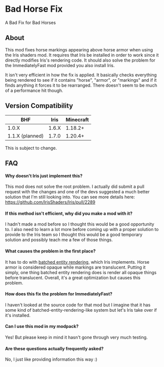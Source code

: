 # Bad Horse Fix
A Bad Fix for Bad Horses
## About
This mod fixes horse markings appearing above horse armor when using the Iris shaders mod. It requires that Iris be installed in order to work since it directly modifies Iris's rendering code. It should also solve the problem for the ImmediatelyFast mod provided you also install Iris.

It isn't very efficient in how the fix is applied. It basically checks everything being rendered to see if it contains "horse", "armor", or "markings" and if it finds anything it forces it to be rearranged. There doesn't seem to be much of a performance hit though.
## Version Compatibility
| BHF   | Iris  | Minecraft |
| ----- | ----- | --------- |
| 1.0.X | 1.6.X | 1.18.2+   |
| 1.1.X (planned) | 1.7.0 | 1.20.4+   | 

This is subject to change.

## FAQ

#### Why doesn't Iris just implement this?
This mod does not solve the root problem. I actually did submit a pull request with the changes and one of the devs suggested a much better solution that I'm still looking into. You can see more details here: https://github.com/IrisShaders/Iris/pull/2289

#### If this method isn't efficient, why did you make a mod with it?
I hadn't made a mod before so I thought this would be a good opportunity to. I also need to learn a lot more before coming up with a proper solution to provide to the Iris team so I thought this would be a good temporary solution and possibly teach me a few of those things.

#### What causes the problem in the first place?
It has to do with [batched entity rendering](https://github.com/coderbot16/batched-entity-rendering), which Iris implements. Horse armor is considered opaque while markings are translucent. Putting it simply, one thing batched entity rendering does is render all opaque things before translucent. Overall, it's a great optimization but causes this problem.

#### How does this fix the problem for ImmediatelyFast?
I haven't looked at the source code for that mod but I imagine that it has some kind of batched-entity-rendering-like system but let's Iris take over if it's installed.

#### Can I use this mod in my modpack?
Yes! But please keep in mind it hasn't gone through very much testing.

#### Are these questions actually frequently asked?
No, I just like providing information this way :)
